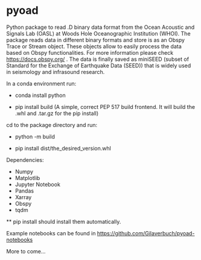 # pyoad
Python package to read .D binary data format from the Ocean Acoustic and Signals Lab (OASL) at Woods Hole Oceanographic Institution (WHOI). The package reads data in different binary formats and store is as an Obspy Trace or Stream object. These objects allow to easily process the data based on Obspy functionalities. For more information please check https://docs.obspy.org/ . The data is finally saved as miniSEED (subset of Standard for the Exchange of Earthquake Data (SEED)) that is widely used in seismology and infrasound research.

In a conda environment run:

- conda install python 

- pip install build (A simple, correct PEP 517 build frontend. It will build the .whl and .tar.gz for the pip install)

cd to the package directory and run:

- python -m build

- pip install dist/the_desired_version.whl


Dependencies:

- Numpy
- Matplotlib
- Jupyter Notebook
- Pandas
- Xarray
- Obspy
- tqdm

** pip install should install them automatically.


Example notebooks can be found in https://github.com/Gilaverbuch/pyoad-notebooks

More to come...


